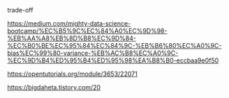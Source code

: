 

trade-off

https://medium.com/mighty-data-science-bootcamp/%EC%B5%9C%EC%84%A0%EC%9D%98-%EB%AA%A8%EB%8D%B8%EC%9D%84-%EC%B0%BE%EC%95%84%EC%84%9C-%EB%B6%80%EC%A0%9C-bias%EC%99%80-variance-%EB%AC%B8%EC%A0%9C-%EC%9D%B4%ED%95%B4%ED%95%98%EA%B8%B0-eccbaa9e0f50



https://opentutorials.org/module/3653/22071



https://bigdaheta.tistory.com/20

